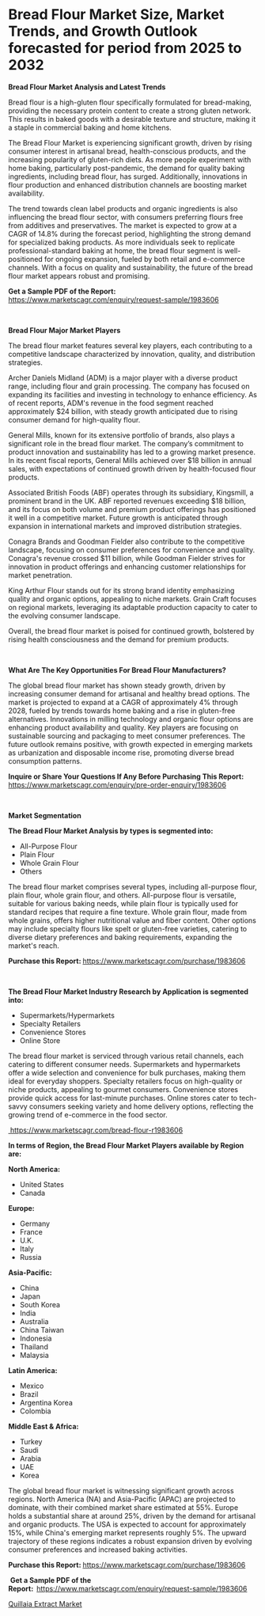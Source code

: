 <p><h1>Bread Flour Market Size, Market Trends, and Growth Outlook forecasted for period from 2025 to 2032</h1></p><p><strong>Bread Flour Market Analysis and Latest Trends</strong></p>
<p><p>Bread flour is a high-gluten flour specifically formulated for bread-making, providing the necessary protein content to create a strong gluten network. This results in baked goods with a desirable texture and structure, making it a staple in commercial baking and home kitchens.</p><p>The Bread Flour Market is experiencing significant growth, driven by rising consumer interest in artisanal bread, health-conscious products, and the increasing popularity of gluten-rich diets. As more people experiment with home baking, particularly post-pandemic, the demand for quality baking ingredients, including bread flour, has surged. Additionally, innovations in flour production and enhanced distribution channels are boosting market availability.</p><p>The trend towards clean label products and organic ingredients is also influencing the bread flour sector, with consumers preferring flours free from additives and preservatives. The market is expected to grow at a CAGR of 14.8% during the forecast period, highlighting the strong demand for specialized baking products. As more individuals seek to replicate professional-standard baking at home, the bread flour segment is well-positioned for ongoing expansion, fueled by both retail and e-commerce channels. With a focus on quality and sustainability, the future of the bread flour market appears robust and promising.</p></p>
<p><strong>Get a Sample PDF of the Report:&nbsp;</strong> <a href="https://www.marketscagr.com/enquiry/request-sample/1983606?utm_campaign=3215&utm_medium=2&utm_source=Github&utm_content=ia&utm_term=07042025&utm_id=bread-flour">https://www.marketscagr.com/enquiry/request-sample/1983606</a></p>
<p>&nbsp;</p>
<p><strong>Bread Flour Major Market Players</strong></p>
<p><p>The bread flour market features several key players, each contributing to a competitive landscape characterized by innovation, quality, and distribution strategies. </p><p>Archer Daniels Midland (ADM) is a major player with a diverse product range, including flour and grain processing. The company has focused on expanding its facilities and investing in technology to enhance efficiency. As of recent reports, ADM's revenue in the food segment reached approximately $24 billion, with steady growth anticipated due to rising consumer demand for high-quality flour.</p><p>General Mills, known for its extensive portfolio of brands, also plays a significant role in the bread flour market. The company’s commitment to product innovation and sustainability has led to a growing market presence. In its recent fiscal reports, General Mills achieved over $18 billion in annual sales, with expectations of continued growth driven by health-focused flour products.</p><p>Associated British Foods (ABF) operates through its subsidiary, Kingsmill, a prominent brand in the UK. ABF reported revenues exceeding $18 billion, and its focus on both volume and premium product offerings has positioned it well in a competitive market. Future growth is anticipated through expansion in international markets and improved distribution strategies.</p><p>Conagra Brands and Goodman Fielder also contribute to the competitive landscape, focusing on consumer preferences for convenience and quality. Conagra's revenue crossed $11 billion, while Goodman Fielder strives for innovation in product offerings and enhancing customer relationships for market penetration.</p><p>King Arthur Flour stands out for its strong brand identity emphasizing quality and organic options, appealing to niche markets. Grain Craft focuses on regional markets, leveraging its adaptable production capacity to cater to the evolving consumer landscape.</p><p>Overall, the bread flour market is poised for continued growth, bolstered by rising health consciousness and the demand for premium products.</p></p>
<p>&nbsp;</p>
<p><strong>What Are The Key Opportunities For Bread Flour Manufacturers?</strong></p>
<p><p>The global bread flour market has shown steady growth, driven by increasing consumer demand for artisanal and healthy bread options. The market is projected to expand at a CAGR of approximately 4% through 2028, fueled by trends towards home baking and a rise in gluten-free alternatives. Innovations in milling technology and organic flour options are enhancing product availability and quality. Key players are focusing on sustainable sourcing and packaging to meet consumer preferences. The future outlook remains positive, with growth expected in emerging markets as urbanization and disposable income rise, promoting diverse bread consumption patterns.</p></p>
<p><strong>Inquire or Share Your Questions If Any Before Purchasing This Report:</strong> <a href="https://www.marketscagr.com/enquiry/pre-order-enquiry/1983606?utm_campaign=3215&utm_medium=2&utm_source=Github&utm_content=ia&utm_term=07042025&utm_id=bread-flour">https://www.marketscagr.com/enquiry/pre-order-enquiry/1983606</a></p>
<p>&nbsp;</p>
<p><strong>Market Segmentation</strong></p>
<p><strong>The Bread Flour Market Analysis by types is segmented into:</strong></p>
<p><ul><li>All-Purpose Flour</li><li>Plain Flour</li><li>Whole Grain Flour</li><li>Others</li></ul></p>
<p><p>The bread flour market comprises several types, including all-purpose flour, plain flour, whole grain flour, and others. All-purpose flour is versatile, suitable for various baking needs, while plain flour is typically used for standard recipes that require a fine texture. Whole grain flour, made from whole grains, offers higher nutritional value and fiber content. Other options may include specialty flours like spelt or gluten-free varieties, catering to diverse dietary preferences and baking requirements, expanding the market's reach.</p></p>
<p><strong>Purchase this Report:&nbsp;</strong><a href="https://www.marketscagr.com/purchase/1983606?utm_campaign=3215&utm_medium=2&utm_source=Github&utm_content=ia&utm_term=07042025&utm_id=bread-flour">https://www.marketscagr.com/purchase/1983606</a></p>
<p>&nbsp;</p>
<p><strong>The Bread Flour Market Industry Research by Application is segmented into:</strong></p>
<p><ul><li>Supermarkets/Hypermarkets</li><li>Specialty Retailers</li><li>Convenience Stores</li><li>Online Store</li></ul></p>
<p><p>The bread flour market is serviced through various retail channels, each catering to different consumer needs. Supermarkets and hypermarkets offer a wide selection and convenience for bulk purchases, making them ideal for everyday shoppers. Specialty retailers focus on high-quality or niche products, appealing to gourmet consumers. Convenience stores provide quick access for last-minute purchases. Online stores cater to tech-savvy consumers seeking variety and home delivery options, reflecting the growing trend of e-commerce in the food sector.</p></p>
<p><a href="https://www.marketscagr.com/bread-flour-r1983606?utm_campaign=3215&utm_medium=2&utm_source=Github&utm_content=ia&utm_term=07042025&utm_id=bread-flour">&nbsp;https://www.marketscagr.com/bread-flour-r1983606</a></p>
<p><strong>In terms of Region, the Bread Flour Market Players available by Region are:</strong></p>
<p>
    <p> <strong> North America: </strong>
        <ul>
            <li>United States</li>
            <li>Canada</li>
        </ul>
        </p> 
    <p> <strong> Europe: </strong>
        <ul>
            <li>Germany</li>
            <li>France</li>
            <li>U.K.</li>
            <li>Italy</li>
            <li>Russia</li>
        </ul>
        </p> 
    <p> <strong> Asia-Pacific: </strong>
        <ul>
            <li>China</li>
            <li>Japan</li>
            <li>South Korea</li>
            <li>India</li>
            <li>Australia</li>
            <li>China Taiwan</li>
            <li>Indonesia</li>
            <li>Thailand</li>
            <li>Malaysia</li>
        </ul>
        </p> 
    <p> <strong> Latin America: </strong>
        <ul>
            <li>Mexico</li>
            <li>Brazil</li>
            <li>Argentina Korea</li>
            <li>Colombia</li>
        </ul>
        </p> 
    <p> <strong> Middle East & Africa: </strong>
        <ul>
            <li>Turkey</li>
            <li>Saudi</li>
            <li>Arabia</li>
            <li>UAE</li>
            <li>Korea</li>
        </ul>
    </p>
    </p>
<p><p>The global bread flour market is witnessing significant growth across regions. North America (NA) and Asia-Pacific (APAC) are projected to dominate, with their combined market share estimated at 55%. Europe holds a substantial share at around 25%, driven by the demand for artisanal and organic products. The USA is expected to account for approximately 15%, while China's emerging market represents roughly 5%. The upward trajectory of these regions indicates a robust expansion driven by evolving consumer preferences and increased baking activities.</p></p>
<p><strong>Purchase this Report: </strong><a href="https://www.marketscagr.com/purchase/1983606?utm_campaign=3215&utm_medium=2&utm_source=Github&utm_content=ia&utm_term=07042025&utm_id=bread-flour">https://www.marketscagr.com/purchase/1983606</a></p>
<p>&nbsp;<strong>Get a Sample PDF of the Report:&nbsp;&nbsp;</strong><a href="https://www.marketscagr.com/enquiry/request-sample/1983606?utm_campaign=3215&utm_medium=2&utm_source=Github&utm_content=ia&utm_term=07042025&utm_id=bread-flour">https://www.marketscagr.com/enquiry/request-sample/1983606</a></p>
<p><strong></strong></p>
<p><p><a href="https://github.com/spoorsusama/Market-Research-Report-List-1/blob/main/quillaia-extract-market.md?utm_campaign=3215&utm_medium=2&utm_source=Github&utm_content=ia&utm_term=07042025&utm_id=bread-flour">Quillaia Extract Market</a></p></p>